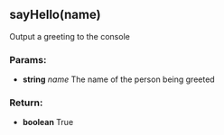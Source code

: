 

<!-- Start test/fixtures/fixture.js -->

## sayHello(name)

Output a greeting to the console

### Params: 

* **string** *name* The name of the person being greeted

### Return:

* **boolean** True

<!-- End test/fixtures/fixture.js -->

